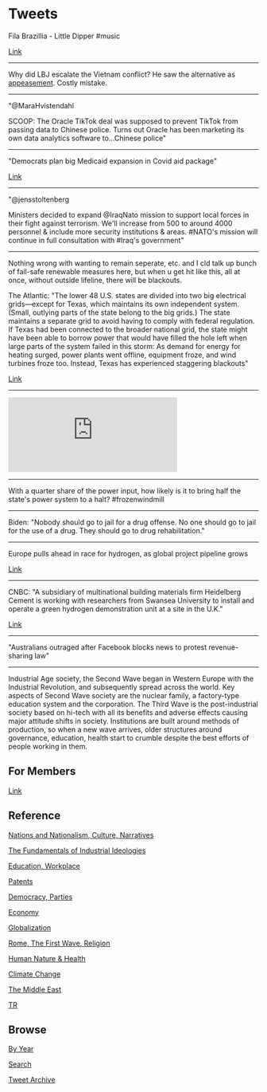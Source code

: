 # Tweets

Fila Brazillia - Little Dipper \#music

[Link](https://youtu.be/2zN7URKuX3o)

---

Why did LBJ escalate the Vietnam conflict? He saw the alternative as
[appeasement](2021/02/vietnam.md#lbj). Costly mistake.

---

"@MaraHvistendahl

SCOOP: The Oracle TikTok deal was supposed to prevent TikTok from
passing data to Chinese police. Turns out Oracle has been marketing
its own data analytics software to...Chinese police"

---

"Democrats plan big Medicaid expansion in Covid aid package"

[Link](https://www.politico.com/newsletters/politico-pulse/2021/02/10/democrats-plan-big-medicaid-expansion-in-covid-aid-package-793297)

---

"@jensstoltenberg

Ministers decided to expand @IraqNato mission to support local forces
in their fight against terrorism. We'll increase from 500 to around
4000 personnel & include more security institutions & areas. #NATO's
mission will continue in full consultation with #Iraq's government"

---

Nothing wrong with wanting to remain seperate, etc. and I cld talk up
bunch of fail-safe renewable measures here, but when u get hit like
this, all at once, without outside lifeline, there will be blackouts.

The Atlantic: "The lower 48 U.S. states are divided into two big
electrical grids—except for Texas, which maintains its own independent
system. (Small, outlying parts of the state belong to the big grids.)
The state maintains a separate grid to avoid having to comply with
federal regulation. If Texas had been connected to the broader
national grid, the state might have been able to borrow power that
would have filled the hole left when large parts of the system failed
in this storm: As demand for energy for heating surged, power plants
went offline, equipment froze, and wind turbines froze too. Instead,
Texas has experienced staggering blackouts"

[Link](https://www.theatlantic.com/ideas/archive/2021/02/ted-cruz-no-hypocrite/618060/)

---

<iframe width="340" src="https://www.youtube.com/embed/btQeM4ZAJOI?start=122&end=152" frameborder="0" allow="accelerometer; autoplay; clipboard-write; encrypted-media; gyroscope; picture-in-picture" allowfullscreen></iframe>

---

With a quarter share of the power input, how likely is it to bring
half the state's power system to a halt? \#frozenwindmill

---

Biden: "Nobody should go to jail for a drug offense. No one should go
to jail for the use of a drug. They should go to drug rehabilitation."

---

Europe pulls ahead in race for hydrogen, as global project pipeline grows

[Link](https://mobile.reuters.com/article/amp/idUSKBN2AH0IB)

---

CNBC: "A subsidiary of multinational building materials firm
Heidelberg Cement is working with researchers from Swansea University
to install and operate a green hydrogen demonstration unit at a site
in the U.K."

[Link](https://www.cnbc.com/2021/02/15/cement-giants-turn-to-green-hydrogen-carbon-capture-to-curb-emissions.html	)

---

"Australians outraged after Facebook blocks news to protest revenue-sharing law"

---

Industrial Age society, the Second Wave began in Western Europe with
the Industrial Revolution, and subsequently spread across the
world. Key aspects of Second Wave society are the nuclear family, a
factory-type education system and the corporation. The Third Wave is
the post-industrial society based on hi-tech with all its benefits and
adverse effects causing major attitude shifts in society. Institutions
are built around methods of production, so when a new wave arrives,
older structures around governance, education, health start to crumble
despite the best efforts of people working in them.

## For Members

[Link](https://thirdwave-members.herokuapp.com)

## Reference

[Nations and Nationalism, Culture, Narratives](/2013/02/nations-and-nationalism.md)

[The Fundamentals of Industrial Ideologies](/2011/04/fundamentals-of-industrial-ideologies.md)

[Education, Workplace](2017/09/education-workplace.md)

[Patents](/2018/09/patents.md)

[Democracy, Parties](/2016/11/democracy.md)

[Economy](/2018/05/economy.md)

[Globalization](/2018/09/globalization.md)

[Rome, The First Wave, Religion](/2017/12/rome.md)

[Human Nature & Health](/2020/07/human-nature.md)

[Climate Change](/2018/12/climate.md)

[The Middle East](/2019/07/middleeast.md)

[TR](../tr)

## Browse

[By Year](years.md)

[Search](search.html)

[Tweet Archive](/tweets/README.md)


